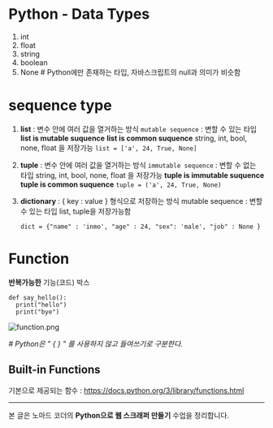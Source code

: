 # Python - Data Types

1. int
2. float
3. string
4. boolean
5. None # Python에만 존재하는 타입, 자바스크립트의 null과 의미가 비슷함

# sequence type

1. **list** : 변수 안에 여러 값을 열거하는 방식
   `mutable sequence` : 변할 수 있는 타입
   **list is mutable suquence**
   **list is common suquence**
   string, int, bool, none, float 을 저장가능
   `list = ['a', 24, True, None]`
2. **tuple** : 변수 안에 여러 값을 열거하는 방식
   `immutable sequence` : 변할 수 없는 타입
   string, int, bool, none, float 을 저장가능
   **tuple is immutable suquence**
   **tuple is common suquence**
   `tuple = ('a', 24, True, None)`
3. **dictionary** : { key : value } 형식으로 저장하는 방식
   mutable sequence : 변할 수 있는 타입
   list, tuple을 저장가능함

   ```
   dict = {"name" : 'inmo', "age" : 24, "sex": 'male', "job" : None }

   ```

# Function

**반복가능한** 기능(코드) 박스

```
def say_hello():
  print("hello")
  print("bye")

```

![function.png](https://images.velog.io/post-images/jjewqm/ad963130-0a0f-11ea-947f-3f8779f63d8f/function.png)

_# Python은 " { } " 를 사용하지 않고 들여쓰기로 구분한다._

## Built-in Functions

기본으로 제공되는 함수 : https://docs.python.org/3/library/functions.html

---

본 글은 노마드 코더의 **Python으로 웹 스크래퍼 만들기** 수업을 정리합니다.
